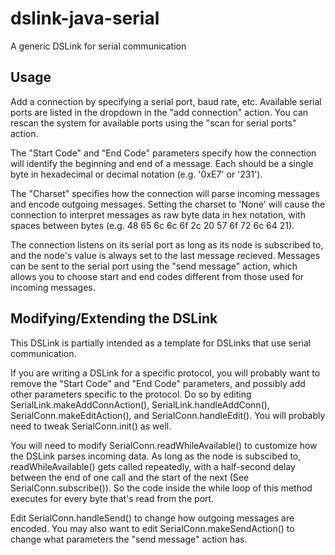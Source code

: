 # dslink-java-serial
A generic DSLink for serial communication

## Usage
Add a connection by specifying a serial port, baud rate, etc. Available serial ports are listed in the dropdown in the "add connection" action. You can rescan the system for available ports using the "scan for serial ports" action.

The "Start Code" and "End Code" parameters specify how the connection will identify the beginning and end of a message. Each should be a single byte in hexadecimal or decimal notation (e.g. '0xE7' or '231').

The "Charset" specifies how the connection will parse incoming messages and encode outgoing messages. Setting the charset to 'None' will cause the connection to interpret messages as raw byte data in hex notation, with spaces between bytes (e.g. 48 65 6c 6c 6f 2c 20 57 6f 72 6c 64 21).

The connection listens on its serial port as long as its node is subscribed to, and the node's value is always set to the last message recieved. Messages can be sent to the serial port using the "send message" action, which allows you to choose start and end codes different from those used for incoming messages.

## Modifying/Extending the DSLink

This DSLink is partially intended as a template for DSLinks that use serial communication. 

If you are writing a DSLink for a specific protocol, you will probably want to remove the "Start Code" and "End Code" parameters, and possibly add other parameters specific to the protocol. Do so by editing SerialLink.makeAddConnAction(), SerialLink.handleAddConn(), SerialConn.makeEditAction(), and SerialConn.handleEdit(). You will probably need to tweak SerialConn.init() as well.

You will need to modify SerialConn.readWhileAvailable() to customize how the DSLink parses incoming data. As long as the node is subscibed to, readWhileAvailable() gets called repeatedly, with a half-second delay between the end of one call and the start of the next (See SerialConn.subscribe()). So the code inside the while loop of this method executes for every byte that's read from the port.

Edit SerialConn.handleSend() to change how outgoing messages are encoded. You may also want to edit SerialConn.makeSendAction() to change what parameters the "send message" action has.
